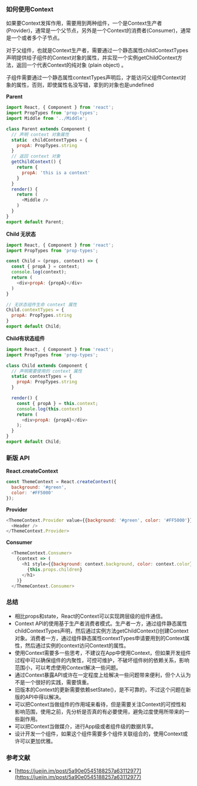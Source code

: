 
### 如何使用Context

如果要Context发挥作用，需要用到两种组件，一个是Context生产者(Provider)，通常是一个父节点，另外是一个Context的消费者(Consumer)，通常是一个或者多个子节点。

对于父组件，也就是Context生产者，需要通过一个静态属性childContextTypes声明提供给子组件的Context对象的属性，并实现一个实例getChildContext方法，返回一个代表Context的纯对象 (plain object) 。

子组件需要通过一个静态属性contextTypes声明后，才能访问父组件Context对象的属性，否则，即使属性名没写错，拿到的对象也是undefined

**Parent**

```js
import React, { Component } from 'react';
import PropTypes from 'prop-types';
import Middle from '../Middle';

class Parent extends Component {
  // 声明 context 对象属性
  static  childContextTypes = {
    propA: PropTypes.string
  }
  // 返回 context 对象
  getChildContext() {
    return {
      propA: 'this is a context'
    }
  }
  render() {
    return (
      <Middle />
    )
  }
}
export default Parent;
```

**Child 无状态**
```js
import React, { Component } from 'react';
import PropTypes from 'prop-types';

const Child = (props, context) => {
  const { propA } = context;
  console.log(context);
  return (
    <div>propA: {propA}</div>
  )
}

// 无状态组件生命 context 属性
Child.contextTypes = {
  propA: PropTypes.string
}
export default Child;
```

**Child有状态组件**
```js
import React, { Component } from 'react';
import PropTypes from 'prop-types';

class Child extends Component {
  // 声明需要使用的 context 属性
  static contextTypes = {
    propA: PropTypes.string
  }

  render() {
    const { propA } = this.context;
    console.log(this.context)
    return (
      <div>propA: {propA}</div>
    );
  }
}
export default Child;
```

### 新版 API

**React.createContext**

```js
const ThemeContext = React.createContext({
  background: '#green',
  color: '#FF5000'
});
```

**Provider**

```js
<ThemeContext.Provider value={{background: '#green', color: '#FF5000'}}>
  <Header />
</ThemeContext.Provider>
````

**Consumer**

```js
  <ThemeContext.Consumer>
    {context => (
      <h1 style={{background: context.background, color: context.color}}>
        {this.props.children}
      </h1>
    )}
  </ThemeContext.Consumer>
```

### 总结

- 相比props和state，React的Context可以实现跨层级的组件通信。
- Context API的使用基于生产者消费者模式。生产者一方，通过组件静态属性childContextTypes声明，然后通过实例方法getChildContext()创建Context对象。消费者一方，通过组件静态属性contextTypes申请要用到的Context属性，然后通过实例的context访问Context的属性。
- 使用Context需要多一些思考，不建议在App中使用Context，但如果开发组件过程中可以确保组件的内聚性，可控可维护，不破坏组件树的依赖关系，影响范围小，可以考虑使用Context解决一些问题。
- 通过Context暴露API或许在一定程度上给解决一些问题带来便利，但个人认为不是一个很好的实践，需要慎重。
- 旧版本的Context的更新需要依赖setState()，是不可靠的，不过这个问题在新版的API中得以解决。
- 可以把Context当做组件的作用域来看待，但是需要关注Context的可控性和影响范围，使用之前，先分析是否真的有必要使用，避免过度使用所带来的一些副作用。
- 可以把Context当做媒介，进行App级或者组件级的数据共享。
- 设计开发一个组件，如果这个组件需要多个组件关联组合的，使用Context或许可以更加优雅。

### 参考文献

- [https://juejin.im/post/5a90e0545188257a63112977](https://juejin.im/post/5a90e0545188257a63112977)
